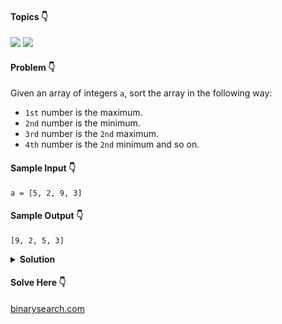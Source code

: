 #### Topics :point_down:
![](https://img.shields.io/badge/-array-wheat) 
![](https://img.shields.io/badge/-two--pointer-wheat)

#### Problem :point_down:
Given an array of integers `a`, sort the array in the following way:
- `1st` number is the maximum.
- `2nd` number is the minimum.
- `3rd` number is the `2nd` maximum.
- `4th` number is the `2nd` minimum and so on.

#### Sample Input :point_down:
```
a = [5, 2, 9, 3]
```
#### Sample Output :point_down:
```
[9, 2, 5, 3]
```

<details>
<summary><strong>Solution</strong></summary>

#### Python :point_down:
```py
def solve(a):
    a.sort()
    b = []
    i, j = 0, len(a)-1
    f = 1 # flag
    while i <= j:
        if f == 1:
            b.append(a[j])
            j -= 1
            f = 0
        else:
            b.append(a[i])
            i += 1
            f = 1

    return b
```  
#### Time Complexity :point_down:
```
O(n log n)
```
#### Space Complexity :point_down:
```
O(n)
```
</details>

#### Solve Here :point_down:
[binarysearch.com](https://binarysearch.com/problems/Large-to-Small-Sort)
